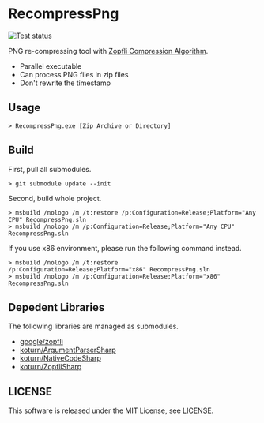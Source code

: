 RecompressPng
=============

[![Test status](https://ci.appveyor.com/api/projects/status/pic7w57ggpfcs7qx/branch/dev-net5?svg=true)](https://ci.appveyor.com/project/koturn/recompresspng "AppVeyor | koturn/RecompressPng")

PNG re-compressing tool with [Zopfli Compression Algorithm](https://github.com/google/zopfli "google/zopfli").

- Parallel executable
- Can process PNG files in zip files
- Don't rewrite the timestamp


## Usage

```shell
> RecompressPng.exe [Zip Archive or Directory]
```


## Build

First, pull all submodules.

```shell
> git submodule update --init
```

Second, build whole project.

```shell
> msbuild /nologo /m /t:restore /p:Configuration=Release;Platform="Any CPU" RecompressPng.sln
> msbuild /nologo /m /p:Configuration=Release;Platform="Any CPU" RecompressPng.sln
```

If you use x86 environment, please run the following command instead.

```shell
> msbuild /nologo /m /t:restore /p:Configuration=Release;Platform="x86" RecompressPng.sln
> msbuild /nologo /m /p:Configuration=Release;Platform="x86" RecompressPng.sln
```


## Depedent Libraries

The following libraries are managed as submodules.

- [google/zopfli](https://github.com/google/zopfli "google/zopfli")
- [koturn/ArgumentParserSharp](https://github.com/koturn/ArgumentParserSharp "koturn/ArgumentParserSharp")
- [koturn/NativeCodeSharp](https://github.com/koturn/NativeCodeSharp "koturn/NativeCodeSharp")
- [koturn/ZopfliSharp](https://github.com/koturn/NativeCodeSharp "koturn/ZopfliSharp")


## LICENSE

This software is released under the MIT License, see [LICENSE](LICENSE "LICENSE").
